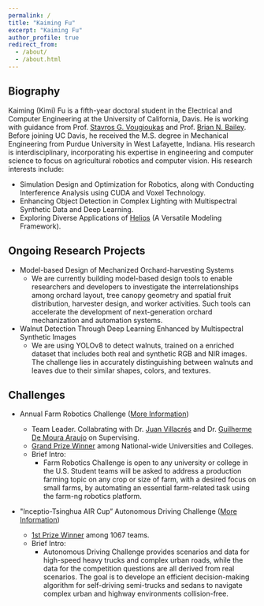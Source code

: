 ```yaml
---
permalink: /
title: "Kaiming Fu"
excerpt: "Kaiming Fu"
author_profile: true
redirect_from: 
  - /about/
  - /about.html
---
```


Biography
-----
Kaiming (Kimi) Fu is a fifth-year doctoral student in the Electrical and Computer Engineering at the University of California, Davis. He is working with guidance from Prof. [Stavros G. Vougioukas](https://faculty.engineering.ucdavis.edu/vougioukas/research/lab-members/) and Prof. [Brian N. Bailey](https://baileylab.ucdavis.edu/people/index.html). Before joining UC Davis, he received the M.S. degree in Mechanical Engineering from Purdue University in West Lafayette, Indiana. His research is interdisciplinary, incorporating his expertise in engineering and computer science to focus on agricultural robotics and computer vision. His research interests include:
* Simulation Design and Optimization for Robotics, along with Conducting Interference Analysis using CUDA and Voxel Technology.
* Enhancing Object Detection in Complex Lighting with Multispectral Synthetic Data and Deep Learning.
* Exploring Diverse Applications of [Helios](https://baileylab.ucdavis.edu/software/helios/index.html) (A Versatile Modeling Framework).

Ongoing Research Projects
-----
* Model-based Design of Mechanized Orchard-harvesting Systems
  * We are currently building model-based design tools to enable researchers and developers to investigate the interrelationships among orchard layout, tree canopy geometry and spatial fruit distribution, harvester design, and worker activities. Such tools can accelerate the development of next-generation orchard mechanization and automation systems.
* Walnut Detection Through Deep Learning Enhanced by Multispectral Synthetic Images
  * We are using YOLOv8 to detect walnuts, trained on a enriched dataset that includes both real and synthetic RGB and NIR images. The challenge lies in accurately distinguishing between walnuts and leaves due to their similar shapes, colors, and textures.
    
Challenges
------
* Annual Farm Robotics Challenge ([More Information](/posts/2023/farm_robotics_challenge))
  * Team Leader. Collabrating with Dr. [Juan Villacrés](https://www.linkedin.com/in/juan-villacrés-054b71169/) and Dr. [Guilherme De Moura Araujo](https://www.linkedin.com/in/guilhermedemouraa/) on Supervising.
  * [Grand Prize Winner](https://ucanr.edu/News/?routeName=newsstory&postnum=57108) among National-wide Universities and Colleges.
  * Brief Intro: 
    * Farm Robotics Challenge is open to any university or college in the U.S. Student teams will be asked to address a production farming topic on any crop or size of farm, with a desired focus on small farms, by automating an essential farm-related task using the farm-ng robotics platform.

* "Inceptio-Tsinghua AIR Cup” Autonomous Driving Challenge ([More Information](/posts/2022/autonomous_driving_challenge))
  * [1st Prize Winner](https://min.news/en/tech/d0f74264edf0ba9c211e13b5dcb468f8.html) among 1067 teams.
  * Brief Intro: 
    * Autonomous Driving Challenge provides scenarios and data for high-speed heavy trucks and complex urban roads, while the data for the competition questions are all derived from real scenarios. The goal is to develope an efficient decision-making algorithm for self-driving semi-trucks and sedans to navigate complex urban and highway environments collision-free.
